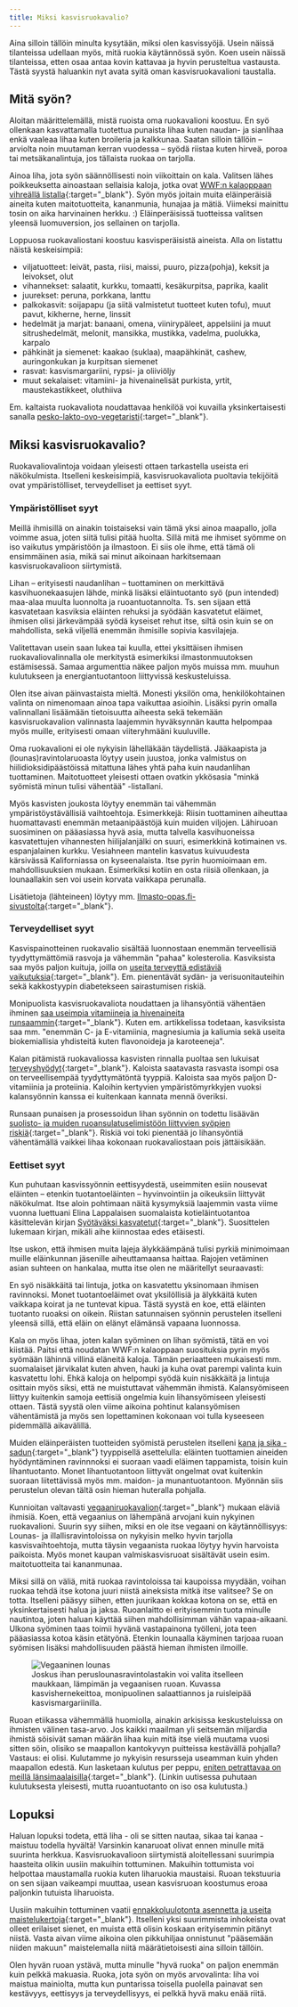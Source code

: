 ```yaml
---
title: Miksi kasvisruokavalio?
---
```


Aina silloin tällöin minulta kysytään, miksi olen kasvissyöjä. Usein näissä tilanteissa udellaan myös, mitä ruokia käytännössä syön. Koen usein näissä tilanteissa, etten osaa antaa kovin kattavaa ja hyvin perusteltua vastausta. Tästä syystä haluankin nyt avata syitä oman kasvisruokavalioni taustalla.

## Mitä syön?

Aloitan määrittelemällä, mistä ruoista oma ruokavalioni koostuu. En syö ollenkaan kasvattamalla tuotettua punaista lihaa kuten naudan- ja sianlihaa enkä vaaleaa lihaa kuten broileria ja kalkkunaa. Saatan silloin tällöin – arviolta noin muutaman kerran vuodessa – syödä riistaa kuten hirveä, poroa tai metsäkanalintuja, jos tällaista ruokaa on tarjolla.

Ainoa liha, jota syön säännöllisesti noin viikoittain on kala. Valitsen lähes poikkeuksetta ainoastaan sellaisia kaloja, jotka ovat [WWF:n kalaoppaan vihreällä listalla](http://wwf.fi/kalaopas){:target="_blank"}. Syön myös joitain muita eläinperäisiä aineita kuten maitotuotteita, kananmunia, hunajaa ja mätiä. Viimeksi mainittu tosin on aika harvinainen herkku. :) Eläinperäisissä tuotteissa valitsen yleensä luomuversion, jos sellainen on tarjolla.

Loppuosa ruokavaliostani koostuu kasvisperäisistä aineista. Alla on listattu näistä keskeisimpiä:

* viljatuotteet: leivät, pasta, riisi, maissi, puuro, pizza(pohja), keksit ja leivokset, olut
* vihannekset: salaatit, kurkku, tomaatti, kesäkurpitsa, paprika, kaalit
* juurekset: peruna, porkkana, lanttu
* palkokasvit: soijapapu (ja siitä valmistetut tuotteet kuten tofu), muut pavut, kikherne, herne, linssit
* hedelmät ja marjat: banaani, omena, viinirypäleet, appelsiini ja muut sitrushedelmät, melonit, mansikka, mustikka, vadelma, puolukka, karpalo
* pähkinät ja siemenet: kaakao (suklaa), maapähkinät, cashew, auringonkukan ja kurpitsan siemenet
* rasvat: kasvismargariini, rypsi- ja oliiviöljy
* muut sekalaiset: vitamiini- ja hivenainelisät purkista, yrtit, maustekastikkeet, oluthiiva

Em. kaltaista ruokavaliota noudattavaa henkilöä voi kuvailla yksinkertaisesti sanalla [pesko-lakto-ovo-vegetaristi](https://fi.wikipedia.org/wiki/Kasvissy%C3%B6nti#Kasvisruokavalioiden_variaatioita){:target="_blank"}.

## Miksi kasvisruokavalio?

Ruokavaliovalintoja voidaan yleisesti ottaen tarkastella useista eri näkökulmista. Itselleni keskeisimpiä, kasvisruokavaliota puoltavia tekijöitä ovat ympäristölliset, terveydelliset ja eettiset syyt.

### Ympäristölliset syyt

Meillä ihmisillä on ainakin toistaiseksi vain tämä yksi ainoa maapallo, jolla voimme asua, joten siitä tulisi pitää huolta. Sillä mitä me ihmiset syömme on iso vaikutus ympäristöön ja ilmastoon. Ei siis ole ihme, että tämä oli ensimmäinen asia, mikä sai minut aikoinaan harkitsemaan kasvisruokavalioon siirtymistä.

Lihan – erityisesti naudanlihan – tuottaminen on merkittävä kasvihuonekaasujen lähde, minkä lisäksi eläintuotanto syö (pun intended) maa-alaa muulta luonnolta ja ruoantuotannolta. Ts. sen sijaan että kasvatetaan kasviksia eläinten rehuksi ja syödään kasvatetut eläimet, ihmisen olisi järkevämpää syödä kyseiset rehut itse, siltä osin kuin se on mahdollista, sekä viljellä enemmän ihmisille sopivia kasvilajeja.

Valitettavan usein saan lukea tai kuulla, ettei yksittäisen ihmisen ruokavaliovalinnalla ole merkitystä esimerkiksi ilmastonmuutoksen estämisessä. Samaa argumenttia näkee paljon myös muissa mm. muuhun kulutukseen ja energiantuotantoon liittyvissä keskusteluissa.

Olen itse aivan päinvastaista mieltä. Monesti yksilön oma, henkilökohtainen valinta on nimenomaan ainoa tapa vaikuttaa asioihin. Lisäksi pyrin omalla valinnallani lisäämään tietoisuutta aiheesta sekä tekemään kasvisruokavalion valinnasta laajemmin hyväksynnän kautta helpompaa myös muille, erityisesti omaan viiteryhmääni kuuluville.

Oma ruokavalioni ei ole nykyisin lähelläkään täydellistä. Jääkaapista ja (lounas)ravintolaruoasta löytyy usein juustoa, jonka valmistus on hiilidioksidipäästöissä mitattuna lähes yhtä paha kuin naudanlihan tuottaminen. Maitotuotteet yleisesti ottaen ovatkin ykkösasia "minkä syömistä minun tulisi vähentää" -listallani.

Myös kasvisten joukosta löytyy enemmän tai vähemmän ympäristöystävällisiä vaihtoehtoja. Esimerkkejä: Riisin tuottaminen aiheuttaa huomattavasti enemmän metaanipäästöjä kuin muiden viljojen. Lähiruoan suosiminen on pääasiassa hyvä asia, mutta talvella kasvihuoneissa kasvatettujen vihannesten hiilijalanjälki on suuri, esimerkkinä kotimainen vs. espanjalainen kurkku. Vesiahneen mantelin kasvatus kuivuudesta kärsivässä Kaliforniassa on kyseenalaista. Itse pyrin huomioimaan em. mahdollisuuksien mukaan. Esimerkiksi kotiin en osta riisiä ollenkaan, ja lounaallakin sen voi usein korvata vaikkapa perunalla.

Lisätietoja (lähteineen) löytyy mm. [Ilmasto-opas.fi-sivustolta](https://ilmasto-opas.fi/fi/ilmastonmuutos/hillinta/-/artikkeli/ab196e68-c632-4bef-86f3-18b5ce91d655/ilmastomyotainen-ruoka.html){:target="_blank"}.

### Terveydelliset syyt

Kasvispainotteinen ruokavalio sisältää luonnostaan enemmän terveellisiä tyydyttymättömiä rasvoja ja vähemmän "pahaa" kolesterolia. Kasviksista saa myös paljon kuituja, joilla on [useita terveyttä edistäviä vaikutuksia](http://www.terveyskirjasto.fi/terveyskirjasto/tk.koti?p_artikkeli=skr00013){:target="_blank"}. Em. pienentävät sydän- ja verisuonitauteihin sekä kakkostyypin diabetekseen sairastumisen riskiä.

Monipuolista kasvisruokavaliota noudattaen ja lihansyöntiä vähentäen ihminen [saa useimpia vitamiineja ja hivenaineita runsaammin](http://www.ruokatieto.fi/uutiset/reheva-kasvisruokavalio-hyvaksi-terveydelle-ja-ymparistolle){:target="_blank"}. Kuten em. artikkelissa todetaan, kasviksista saa mm. "enemmän C- ja E-vitamiinia, magnesiumia ja kaliumia sekä useita biokemiallisia yhdisteitä kuten flavonoideja ja karoteeneja".

Kalan pitämistä ruokavaliossa kasvisten rinnalla puoltaa sen lukuisat [terveyshyödyt](http://www.terveyskirjasto.fi/terveyskirjasto/tk.koti?p_artikkeli=skr00072&p_haku=100%20kysymyst%C3%A4%20ravinnosta){:target="_blank"}. Kaloista saatavasta rasvasta isompi osa on terveellisempää tyydyttymätöntä tyyppiä. Kaloista saa myös paljon D-vitamiinia ja proteiinia. Kaloihin kertyvien ympäristömyrkkyjen vuoksi kalansyönnin kanssa ei kuitenkaan kannata mennä överiksi.

Runsaan punaisen ja prosessoidun lihan syönnin on todettu lisäävän [suolisto- ja muiden ruoansulatuselimistöön liittyvien syöpien riskiä](http://www.hs.fi/ruoka/a1305913013094){:target="_blank"}. Riskiä voi toki pienentää jo lihansyöntiä vähentämällä vaikkei lihaa kokonaan ruokavaliostaan pois jättäisikään.

### Eettiset syyt

Kun puhutaan kasvissyönnin eettisyydestä, useimmiten esiin nousevat eläinten – etenkin tuotantoeläinten – hyvinvointiin ja oikeuksiin liittyvät näkökulmat. Itse aloin pohtimaan näitä kysymyksiä laajemmin vasta viime vuonna luettuani Elina Lappalaisen suomalaista kotieläintuotantoa käsittelevän kirjan [Syötäväksi kasvatetut](http://www.syotavaksikasvatetut.fi/){:target="_blank"}. Suosittelen lukemaan kirjan, mikäli aihe kiinnostaa edes etäisesti.

Itse uskon, että ihmisen muita lajeja älykkäämpänä tulisi pyrkiä minimoimaan muille eläinkunnan jäsenille aiheuttamaansa haittaa. Rajojen vetäminen asian suhteen on hankalaa, mutta itse olen ne määritellyt seuraavasti:

En syö nisäkkäitä tai lintuja, jotka on kasvatettu yksinomaan ihmisen ravinnoksi. Monet tuotantoeläimet ovat yksilöllisiä ja älykkäitä kuten vaikkapa koirat ja ne tuntevat kipua. Tästä syystä en koe, että eläinten tuotanto ruoaksi on oikein. Riistan satunnaisen syönnin perustelen itselleni yleensä sillä, että eläin on elänyt elämänsä vapaana luonnossa.

Kala on myös lihaa, joten kalan syöminen on lihan syömistä, tätä en voi kiistää. Paitsi että noudatan WWF:n kalaoppaan suosituksia pyrin myös syömään lähinnä villinä eläneitä kaloja. Tämän periaatteen mukaisesti mm. suomalaiset järvikalat kuten ahven, hauki ja kuha ovat parempi valinta kuin kasvatettu lohi. Ehkä kaloja on helpompi syödä kuin nisäkkäitä ja lintuja osittain myös siksi, että ne muistuttavat vähemmän ihmistä. Kalansyömiseen liittyy kuitenkin samoja eettisiä ongelmia kuin lihansyömiseen yleisesti ottaen. Tästä syystä olen viime aikoina pohtinut kalansyömisen vähentämistä ja myös sen lopettaminen kokonaan voi tulla kyseeseen pidemmällä aikavälillä.

Muiden eläinperäisten tuotteiden syömistä perustelen itselleni [kana ja sika -sadun](https://en.wikipedia.org/wiki/The_Chicken_and_the_Pig){:target="_blank"} tyyppisellä asettelulla: eläinten tuottamien aineiden hyödyntäminen ravinnnoksi ei suoraan vaadi eläimen tappamista, toisin kuin lihantuotanto. Monet lihantuotantoon liittyvät ongelmat ovat kuitenkin suoraan liitettävissä myös mm. maidon- ja munantuotantoon. Myönnän siis perustelun olevan tältä osin hieman huteralla pohjalla.

Kunnioitan valtavasti [vegaaniruokavalion](http://www.vegaaniliitto.fi/www/fi/tietoa/mika-on-vegaani){:target="_blank"} mukaan eläviä ihmisiä. Koen, että vegaanius on lähempänä arvojani kuin nykyinen ruokavalioni. Suurin syy siihen, miksi en ole itse vegaani on käytännöllisyys: Lounas- ja illallisravintoloissa on nykyisin melko hyvin tarjolla kasvisvaihtoehtoja, mutta täysin vegaanista ruokaa löytyy hyvin harvoista paikoista. Myös monet kaupan valmiskasvisruoat sisältävät usein esim. maitotuotteita tai kananmunaa.

Miksi sillä on väliä, mitä ruokaa ravintoloissa tai kaupoissa myydään, voihan ruokaa tehdä itse kotona juuri niistä aineksista mitkä itse valitsee? Se on totta. Itselleni pääsyy siihen, etten juurikaan kokkaa kotona on se, että en yksinkertaisesti halua ja jaksa. Ruoanlaitto ei erityisemmin tuota minulle nautintoa, joten haluan käyttää siihen mahdollisimman vähän vapaa-aikaani. Ulkona syöminen taas toimii hyvänä vastapainona työlleni, jota teen pääasiassa kotoa käsin etätyönä. Etenkin lounaalla käyminen tarjoaa ruoan syömisen lisäksi mahdollisuuden päästä hieman ihmisten ilmoille.

<figure>
  <img src="/img/2015/vegaaninen_lounas.jpg" alt="Vegaaninen lounas" style="max-width:100%">
  <figcaption>Joskus ihan peruslounasravintolastakin voi valita itselleen maukkaan, lämpimän ja vegaanisen ruoan. Kuvassa kasvishernekeittoa, monipuolinen salaattiannos ja ruisleipää kasvismargariinilla.</figcaption>
</figure>

Ruoan etiikassa vähemmällä huomiolla, ainakin arkisissa keskusteluissa on ihmisten välinen tasa-arvo. Jos kaikki maailman yli seitsemän miljardia ihmistä söisivät saman määrän lihaa kuin mitä itse vielä muutama vuosi sitten söin, olisiko se maapallon kantokyvyn puitteissa kestävällä pohjalla? Vastaus: ei olisi. Kulutamme jo nykyisin resursseja useamman kuin yhden maapallon edestä. Kun lasketaan kulutus per peppu, [eniten petrattavaa on meillä länsimaalaisilla](http://www.bbc.com/news/magazine-33133712){:target="_blank"}. (Linkin uutisessa puhutaan kulutuksesta yleisesti, mutta ruoantuotanto on iso osa kulutusta.)

## Lopuksi

Haluan lopuksi todeta, että liha - oli se sitten nautaa, sikaa tai kanaa - maistuu todella hyvältä! Varsinkin kanaruoat olivat ennen minulle mitä suurinta herkkua. Kasvisruokavalioon siirtymistä aloitellessani suurimpia haasteita olikin uusiin makuihin tottuminen. Makuihin tottumista voi helpottaa maustamalla ruokia kuten liharuokia maustaisi. Ruoan tekstuuria on sen sijaan vaikeampi muuttaa, usean kasvisruoan koostumus eroaa paljonkin tutuista liharuoista.

Uusiin makuihin tottuminen vaatii [ennakkoluulotonta asennetta ja useita maistelukertoja](http://www.theguardian.com/lifeandstyle/wordofmouth/2013/feb/26/healthy-food-train-yourself-like-it){:target="_blank"}. Itselleni yksi suurimmista inhokeista ovat olleet erilaiset sienet, en muista että olisin koskaan erityisemmin pitänyt niistä. Vasta aivan viime aikoina olen pikkuhiljaa onnistunut "pääsemään niiden makuun" maistelemalla niitä määrätietoisesti aina silloin tällöin.

Olen hyvän ruoan ystävä, mutta minulle "hyvä ruoka" on paljon enemmän kuin pelkkä makuasia. Ruoka, jota syön on myös arvovalinta: liha voi maistua mainiolta, mutta kun puntarissa toisella puolella painavat sen kestävyys, eettisyys ja terveydellisyys, ei pelkkä hyvä maku enää riitä.